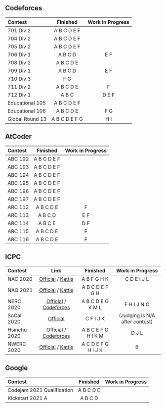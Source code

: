 ## Codeforces

| Contest | Finished | Work in Progress |
| :- | :-: | :-: |
| 701 Div 2 | A B C D E F | |
| 704 Div 2 | A B C D E F | |
| 705 Div 2 | A B C D E F | |
| 706 Div 1 | A B C D | E F |
| 708 Div 2 | A B C D E |
| 709 Div 1 | A B C D | E F |
| 710 Div 3 | F G | |
| 711 Div 2 | A B C D E | F |
| 712 Div 1 | A B C | D E F |
| Educational 105 | A B C D E F | |
| Educational 106 | A B C D E | F G |
| Global Round 13 | A B C D E F G | H I |

## AtCoder

| Contest | Finished | Work in Progress |
| :- | :-: | :-: |
| ABC 192 | A B C D E F | |
| ABC 193 | A B C D E F | |
| ABC 194 | A B C D E F | |
| ABC 195 | A B C D E F | |
| ABC 196 | A B C D E F | |
| ABC 197 | A B C D E F | |
| ARC 112 | A B C D E | F |
| ARC 113 | A B C D | E F |
| ARC 114 | A B C E | D F |
| ARC 115 | A B C D E | F |
| ARC 116 | A B C D E | F |

## ICPC

| Contest | Link | Finished | Work in Progress |
| :- | :-: | :-: | :-: |
| NAC 2020 | [Official](https://nac.icpc.global/history/2020/scoreboard/) / [Kattis](https://open.kattis.com/contests/nac20open) | A B F G H K | C D E I J L |
| NAQ 2021 | [Official](https://www.icpc.org/icpc-north-america-qualifier) / [Kattis](https://open.kattis.com/contests/naq20open)  | A B C D E F G H | |
| NERC 2020 | [Official](https://neerc.ifmo.ru/information/index.html) / [Codeforces](https://codeforces.com/gym/102896) | A B C D E G K M L | F H I J N O |
| SoCal 2020 | [Official](http://socalcontest.org/current/index.shtml) | C F I J K | (Judging is N/A after contest) |
| Hsinchu 2020 | [Official](https://icpc2020.ntub.edu.tw/) / [Codeforces](https://codeforces.com/gym/102835) | A B C E F G H I K M | D J L |
| NWERC 2020 | [Official](https://www.nwerc.eu/) / [Kattis](https://open.kattis.com/problem-sources/Northwestern%20Europe%20Regional%20Contest%20%28NWERC%29%202020) | A C D E F G H I J K | B |

## Google

| Contest | Finished | Work in Progress |
| :- | :-: | :-: |
| Codejam 2021 Qualification | A B C D E | |
| Kickstart 2021 A | A B C D | |
